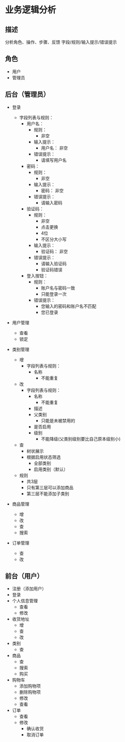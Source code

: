 # 业务逻辑分析

## 描述

分析角色、操作、步骤、反馈
字段/规则/输入提示/错误提示

## 角色

- 用户
- 管理员

## 后台（管理员）

- 登录
    - 字段列表与规则：
        - 用户名：
            - 规则：
                - 非空
            - 输入提示：
                - 用户名： 非空
            - 错误提示：
                - 请填写用户名
        - 密码：
            - 规则：
                - 非空
            - 输入提示：
                - 密码： 非空
            - 错误提示：
                - 请输入密码
        - 验证码：
            - 规则：
                - 非空
                - 点击更换
                - 4位
                - 不区分大小写
            - 输入提示：
                - 验证码： 非空
            - 错误提示：
                - 请输入验证码
                - 验证码错误
        - 登入按钮：
            - 规则：
                - 账户名与密码一致
                - 只能登录一次
            - 错误提示：
                - 您输入的密码和账户名不匹配
                - 您已登录
- 用户管理
    - 查看
    - 锁定
- 类别管理
    - 增
        - 字段列表与规则：
            - 名称
                - 不能重复
    - 改
        - 字段列表与规则：
            - 名称
                - 不能重复
            - 描述
            - 父类别
                - 只能是未被禁用的
            - 是否启用
            - 级别
                - 不能降级(父类别级别要比自己原本级别小)
    - 查
        - 树状展示
        - 根据启用状态筛选
            - 全部类别
            - 启用类别（默认）
    - 规则
        - 共3层
        - 只有第三层可以添加商品
        - 第三层不能添加子类别

- 商品管理
    - 增
    - 改
    - 查
    - 搜索
- 订单管理
    - 查
    - 改

## 前台（用户）

- 注册（添加用户）
- 登录
- 个人信息管理
    - 查看
    - 修改
- 收货地址
    - 增
    - 查
    - 改
- 类别
    - 查
- 商品
    - 查
    - 搜索
    - 购买
- 购物车
    - 添加购物项
    - 删除购物项
    - 修改
    - 查看
- 订单
    - 查看
    - 修改
        - 确认收货
        - 取消订单